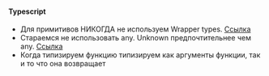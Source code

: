 #### Typescript

* Для примитивов НИКОГДА не используем Wrapper types. [Ссылка](https://google.github.io/styleguide/tsguide.html#wrapper-types)
* Стараемся не использовать any. Unknown предпочтительнее чем any. [Ссылка](https://google.github.io/styleguide/tsguide.html#any-unknown)
* Когда типизируем функцию типизируем как аргументы функции, так и то что она возвращает
